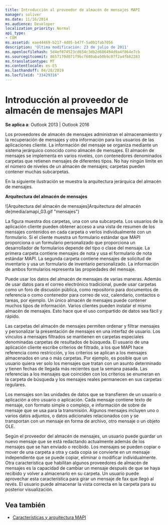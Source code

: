 ```yaml
---
title: Introducción al proveedor de almacén de mensajes MAPI
manager: soliver
ms.date: 11/16/2014
ms.audience: Developer
localization_priority: Normal
api_type:
- COM
ms.assetid: eae44469-b217-4d05-b47f-5a0b1fab7056
description: 'Última modificación: 23 de julio de 2011'
ms.openlocfilehash: 5d4ef074523cd654c3db2d686494d9a4f864e7cb
ms.sourcegitcommit: 8657170d071f9bcf680aba50b9c07f2a4fb82283
ms.translationtype: MT
ms.contentlocale: es-ES
ms.lasthandoff: 04/28/2019
ms.locfileid: "33429316"
---
```

# <a name="mapi-message-store-provider-overview"></a>Introducción al proveedor de almacén de mensajes MAPI
  
**Se aplica a**: Outlook 2013 | Outlook 2016 
  
Los proveedores de almacén de mensajes administran el almacenamiento y la recuperación de mensajes y otra información para los usuarios de las aplicaciones cliente. La información del mensaje se organiza mediante un sistema jerárquico conocido como almacén de mensajes. El almacén de mensajes se implementa en varios niveles, con contenedores denominados carpetas que retienen mensajes de diferentes tipos. No hay ningún límite en el número de niveles de un almacén de mensajes; carpetas pueden contener muchas subcarpetas. 
  
En la siguiente ilustración se muestra la arquitectura jerárquica del almacén de mensajes.
  
**Arquitectura del almacén de mensajes**
  
![Arquitectura del almacén de mensajes]Arquitectura del almacén de(media/amapi_03.gif "mensajes")
  
La figura muestra dos carpetas, una con una subcarpeta. Los usuarios de la aplicación cliente pueden obtener acceso a una vista de resumen de los mensajes contenidos en cada carpeta o verlos individualmente con un formulario. Si el cliente muestra un formulario estándar que MAPI proporciona o un formulario personalizado que proporciona un desarrollador de formularios depende del tipo o clase del mensaje. La primera carpeta contiene mensajes de nota y usa el formulario de nota estándar MAPI. La segunda carpeta contiene mensajes de solicitud de inventario y usa un formulario de inventario personalizado. La información de ambos formularios representa las propiedades del mensaje.
  
Puede usar los datos del almacén de mensajes de varias maneras. Además de usar datos para el correo electrónico tradicional, puede usar carpetas como un foro de discusión pública, como repositorio para documentos de referencia o como contenedor para correo de voz, calendario, contactos o tareas, por ejemplo. Un único almacén de mensajes puede contener muchos tipos de información. Varios clientes pueden instalar el mismo almacén de mensajes. Esto hace que el uso compartido de datos sea fácil y rápido. 
  
Las carpetas del almacén de mensajes permiten ordenar y filtrar mensajes y personalizar la presentación de mensajes en una interfaz de usuario. Los vínculos a mensajes filtrados se mantienen en carpetas especiales denominadas carpetas de resultados de búsqueda. El usuario de una aplicación cliente escribe criterios de filtrado, a los que MAPI hace referencia como restricción, y los criterios se aplican a los mensajes almacenados en una o más carpetas. Por ejemplo, es posible que un usuario quiera ver solo los mensajes que tratan con un asunto determinado y tienen fechas de llegada más recientes que la semana pasada. Las referencias a los mensajes que coinciden con los criterios se enumeran en la carpeta de búsqueda y los mensajes reales permanecen en sus carpetas regulares.
  
Los mensajes son las unidades de datos que se transfieren de un usuario o aplicación a otro usuario o aplicación. Cada mensaje contiene texto de mensaje, con formato simple o complejo, e información de sobre de mensaje que se usa para la transmisión. Algunos mensajes incluyen uno o varios datos adjuntos, o datos adicionales relacionados con y se transportan con un mensaje en forma de archivo, otro mensaje o un objeto OLE. 
  
Según el proveedor del almacén de mensajes, un usuario puede guardar un nuevo mensaje que se está redactando actualmente además de los mensajes que se han enviado o recibido. Los mensajes se pueden copiar o mover de una carpeta a otra y cada copia se convierte en un mensaje independiente que se puede copiar, eliminar o modificar individualmente. Otra característica que habilitan algunos proveedores de almacén de mensajes es la capacidad de cambiar un mensaje después de que se haya recibido y volver a almacenarlo en su carpeta. Un usuario puede aprovechar esta característica para girar un mensaje de fax que llegó al revés. El usuario puede almacenar la vista correcta en la carpeta para su posterior visualización. 
  
## <a name="see-also"></a>Vea también

- [Características y arquitectura MAPI](mapi-features-and-architecture.md)

